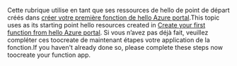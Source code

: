 <span data-ttu-id="bd711-101">Cette rubrique utilise en tant que ses ressources de hello de point de départ créés dans [créer votre première fonction de hello Azure portal](../articles/azure-functions/functions-create-first-azure-function.md).</span><span class="sxs-lookup"><span data-stu-id="bd711-101">This topic uses as its starting point hello resources created in [Create your first function from hello Azure portal](../articles/azure-functions/functions-create-first-azure-function.md).</span></span> <span data-ttu-id="bd711-102">Si vous n’avez pas déjà fait, veuillez compléter ces toocreate de maintenant étapes votre application de la fonction.</span><span class="sxs-lookup"><span data-stu-id="bd711-102">If you haven't already done so, please complete these steps now toocreate your function app.</span></span>
